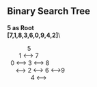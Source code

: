 ## Binary Search Tree 
**5 as Root**\
**[7,1,8,3,6,0,9,4,2]**\

&nbsp;&nbsp;&nbsp;&nbsp;&nbsp;&nbsp;&nbsp;&nbsp;&nbsp;&nbsp;&nbsp;&nbsp;5\
&nbsp;&nbsp;&nbsp;&nbsp;&nbsp;&nbsp;&nbsp;1 <--> 7\
&nbsp;&nbsp;0 <--> 3 <--> 8\
&nbsp;&nbsp;&nbsp;&nbsp;&nbsp;<--> 2 <--> 6 <-->9\
&nbsp;&nbsp;&nbsp;&nbsp;&nbsp;&nbsp;&nbsp;&nbsp;&nbsp;&nbsp;&nbsp;&nbsp;&nbsp;&nbsp;4 <-->
